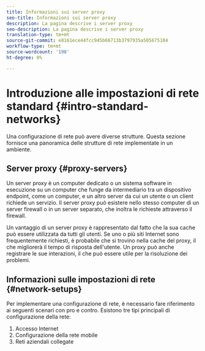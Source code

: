 ```yaml
---
title: Informazioni sui server proxy
seo-title: Informazioni sui server proxy
description: La pagina descrive i server proxy
seo-description: La pagina descrive i server proxy
translation-type: tm+mt
source-git-commit: e8161ece44fcc945b66713b3797935a505675104
workflow-type: tm+mt
source-wordcount: '198'
ht-degree: 0%

---
```



# Introduzione alle impostazioni di rete standard {#intro-standard-networks}

Una configurazione di rete può avere diverse strutture. Questa sezione fornisce una panoramica delle strutture di rete implementate in un ambiente.

## Server proxy {#proxy-servers}

Un server proxy è un computer dedicato o un sistema software in esecuzione su un computer che funge da intermediario tra un dispositivo endpoint, come un computer, e un altro server da cui un utente o un client richiede un servizio. Il server proxy può esistere nello stesso computer di un server firewall o in un server separato, che inoltra le richieste attraverso il firewall.

Un vantaggio di un server proxy è rappresentato dal fatto che la sua cache può essere utilizzata da tutti gli utenti. Se uno o più siti Internet sono frequentemente richiesti, è probabile che si trovino nella cache del proxy, il che migliorerà il tempo di risposta dell&#39;utente. Un proxy può anche registrare le sue interazioni, il che può essere utile per la risoluzione dei problemi.

## Informazioni sulle impostazioni di rete {#network-setups}

Per implementare una configurazione di rete, è necessario fare riferimento ai seguenti scenari con pro e contro. Esistono tre tipi principali di configurazione della rete:

1. Accesso Internet
1. Configurazione della rete mobile
1. Reti aziendali collegate

